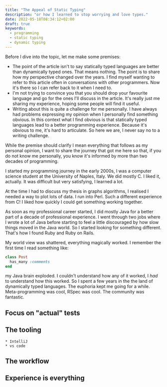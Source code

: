 ```yaml
---
title: "The Appeal of Static Typing"
description: "or how I learned to stop worrying and love types."
date: 2022-05-18T08:34:12+02:00
draft: true
keywords:
  - programming
  - static typing
  - dynamic typing
---
```


Before I dive into the topic, let me make some premises:

- The point of the article isn't to say statically typed languages are better
  than dynamically typed ones. That means nothing. The point is to share how my
  perspective changed over the years. I find myself wanting to refer to this
  article often in conversations with other programmers. Now it's there so I can
  refer back to it when I need to.
- I'm not trying to convince you that you should drop your favourite language
  and go for the ones I'll discuss in the article. It's really just me sharing
  my experience, hoping some people will find it useful.
- Writing about this is quite a challenge for me personally. I have always had
  problems expressing my opinion when I personally find something obvious. In
  this context what I find obvious is that statically typed languages lead to a
  better programming experience. Because it's obvious to me, it's hard to
  articulate. So here we are, I never say no to a writing challenge.

While the premise should clarify I mean everything that follows as my personal
opinion, I want to share the journey that got me here so that, if you do not
know me personally, you know it's informed by more than two decades of
programming.

I started my programming journey in the early 2000s, I was a computer science
student at the University of Naples, Italy. We did mostly C. I liked it,
actually. It was difficult but very satisfying, I learned a lot.

At the time I had to discuss my thesis in graphs algorithms, I realised I needed
a way to plot lots of data. I run into Perl. Such a different experience from C!
I liked how quickly I could get something working together.

As soon as my professional career started, I did mostly Java for a better part
of a decade of professional experience. I went through two jobs where I wrote a
lot of Java before starting to feel a little discouraged by how slow things
moved in the Java world. So I started looking for something different. That's
how I found Ruby and Ruby on Rails.

My world view was shattered, everything magically worked. I remember the first
time I read something like:

```ruby
class Post
  has_many :comments
end
```

my Java brain exploded. I couldn't understand how any of it worked, I _had_ to
understand how this worked. So I spent a few years in the the land of
dynamically typed languages. The euphoria kept me going for a while.
Meta-programming was cool, RSpec was cool. The community was fantastic.

## Focus on "actual" tests

## The tooling

    * IntelliJ
    * vs code

## The workflow


## Experience is everything
